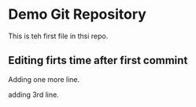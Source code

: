 # Demo Git Repository

This is teh first file in thsi repo.

## Editing firts time after first commint
Adding one more line.



adding 3rd line.